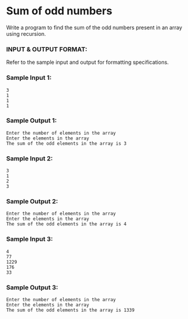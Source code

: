 # Sum of odd numbers

Write a program to find the sum of the odd numbers present in an array using recursion.

### INPUT & OUTPUT FORMAT:

Refer to the sample input and output for formatting specifications.

### Sample Input 1:

```
3
1
1
1
```

### Sample Output 1:

```
Enter the number of elements in the array
Enter the elements in the array
The sum of the odd elements in the array is 3
```

### Sample Input 2:

```
3
1
2
3
```

### Sample Output 2:

```
Enter the number of elements in the array
Enter the elements in the array
The sum of the odd elements in the array is 4
```

### Sample Input 3:

```
4
77
1229
176
33
```

### Sample Output 3:

```
Enter the number of elements in the array
Enter the elements in the array
The sum of the odd elements in the array is 1339
```
